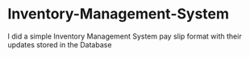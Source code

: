 # Inventory-Management-System
I did a simple Inventory Management System pay slip format with their updates stored in the Database 
